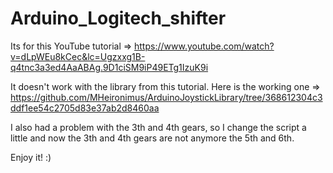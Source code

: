 # Arduino_Logitech_shifter

Its for this YouTube tutorial =>
https://www.youtube.com/watch?v=dLpWEu8kCec&lc=Ugzxxg1B-q4tnc3a3ed4AaABAg.9D1ciSM9iP49ETg1IzuK9i

It doesn't work with the library from this tutorial.
Here is the working one =>
https://github.com/MHeironimus/ArduinoJoystickLibrary/tree/368612304c3ddf1ee54c2705d83e37ab2d8460aa

I also had a problem with the 3th and 4th gears,
so I change the script a little and now the 3th and 4th 
gears are not anymore the 5th and 6th.

Enjoy it! :)
